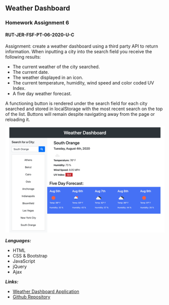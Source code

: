 ## Weather Dashboard
### Homework Assignment 6
#### RUT-JER-FSF-PT-06-2020-U-C

Assignment: create a weather dashboard using a third party API to return information.
When inputting a city into the search field you receive the following results:

- The current weather of the city searched.
- The current date.
- The weather displayed in an icon.
- The current temperature, humidity, wind speed and color coded UV Index.
- A five day weather forecast.

A functioning button is rendered under the search field for each city searched and stored in localStorage with the most recent search on the top of the list.
Buttons will remain despite navigating away from the page or reloading it.


![Weather dashboard screenshot.](Assets/Weather-Dashboard.png)

***Languages:***
- HTML
- CSS & Bootstrap
- JavaScript
- jQuery
- Ajax

***Links:***
- [Weather Dashboard Application]()
- [Github Repository](https://github.com/BwayCarl/weather-dashboard)
